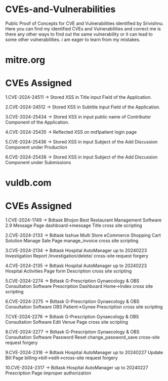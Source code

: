 # CVEs-and-Vulnerabilities
Public Proof of Concepts for CVE and Vulnerabilities identified by Srivishnu. Here you can find my identified CVEs and Vulnerabilities and correct me is there any other ways to find out the same vulnerability or it can lead to some other vulnerabilities. i am eager to learn from my mistakes.

# mitre.org
# CVEs Assigned

1.CVE-2024-24511 -> Stored XSS in Title input Field of the Application.

2.CVE-2024-24512 -> Stored XSS in Subtitle input Field of the Application.

3.CVE-2024-25434 -> Stored XSS in input public name of Contributor Component of the Application.

4.CVE-2024-25435 -> Reflected XSS on md1patient login page

5.CVE-2024-25436 -> Stored XSS in input Subject of the Add Discussion Component under Production

6.CVE-2024-25438 -> Stored XSS in input Subject of the Add Discussion Component under Submissions


# vuldb.com
# CVEs Assigned

1.CVE-2024-1749 -> Bdtask Bhojon Best Restaurant Management Software 2.9 Message Page dashboard->message Title cross site scripting

2.CVE-2024-2133 -> Bdtask Isshue Multi Store eCommerce Shopping Cart Solution Manage Sale Page manage_invoice cross site scripting

3.CVE-2024-2134 -> Bdtask Hospital AutoManager up to 20240223 Investigation Report /investigation/delete/ cross-site request forgery

4.CVE-2024-2135 -> Bdtask Hospital AutoManager up to 20240223 Hospital Activities Page form Description cross site scripting

5.CVE-2024-2274 -> Bdtask G-Prescription Gynaecology & OBS Consultation Software Prescription Dashboard Home->Index cross site scripting

6.CVE-2024-2275 -> Bdtask G-Prescription Gynaecology & OBS Consultation Software OBS Patient->Gynee Prescription cross site scripting

7.CVE-2024-2276 -> Bdtask G-Prescription Gynaecology & OBS Consultation Software Edit Venue Page cross site scripting

8.CVE-2024-2277 -> Bdtask G-Prescription Gynaecology & OBS Consultation Software Password Reset change_password_save cross-site request forgery

9.CVE-2024-2316 -> Bdtask Hospital AutoManager up to 20240227 Update Bill Page billing->bill->edit->cross-site request forgery

10.CVE-2024-2317 -> Bdtask Hospital AutoManager up to 20240227 Prescription Page improper authorization
